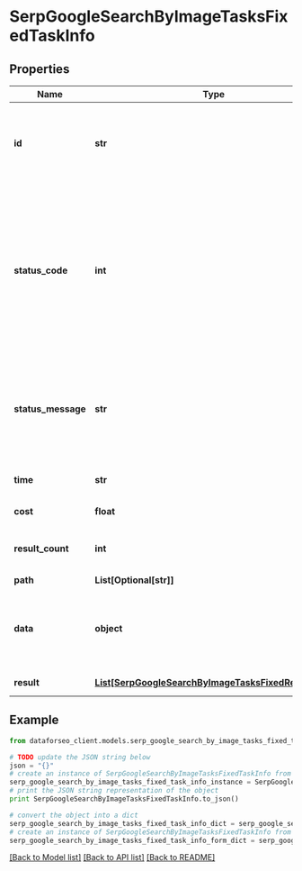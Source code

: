 # SerpGoogleSearchByImageTasksFixedTaskInfo


## Properties

Name | Type | Description | Notes
------------ | ------------- | ------------- | -------------
**id** | **str** | task identifier unique task identifier in our system in the UUID format | [optional] 
**status_code** | **int** | status code of the task generated by DataForSEO, can be within the following range: 10000-60000 you can find the full list of the response codes here | [optional] 
**status_message** | **str** | informational message of the task you can find the full list of general informational messages here | [optional] 
**time** | **str** | execution time, seconds | [optional] 
**cost** | **float** | total tasks cost, USD | [optional] 
**result_count** | **int** | number of elements in the result array | [optional] 
**path** | **List[Optional[str]]** | URL path | [optional] 
**data** | **object** | contains the same parameters that you specified in the POST request | [optional] 
**result** | [**List[SerpGoogleSearchByImageTasksFixedResultInfo]**](SerpGoogleSearchByImageTasksFixedResultInfo.md) | array of results | [optional] 

## Example

```python
from dataforseo_client.models.serp_google_search_by_image_tasks_fixed_task_info import SerpGoogleSearchByImageTasksFixedTaskInfo

# TODO update the JSON string below
json = "{}"
# create an instance of SerpGoogleSearchByImageTasksFixedTaskInfo from a JSON string
serp_google_search_by_image_tasks_fixed_task_info_instance = SerpGoogleSearchByImageTasksFixedTaskInfo.from_json(json)
# print the JSON string representation of the object
print SerpGoogleSearchByImageTasksFixedTaskInfo.to_json()

# convert the object into a dict
serp_google_search_by_image_tasks_fixed_task_info_dict = serp_google_search_by_image_tasks_fixed_task_info_instance.to_dict()
# create an instance of SerpGoogleSearchByImageTasksFixedTaskInfo from a dict
serp_google_search_by_image_tasks_fixed_task_info_form_dict = serp_google_search_by_image_tasks_fixed_task_info.from_dict(serp_google_search_by_image_tasks_fixed_task_info_dict)
```
[[Back to Model list]](../README.md#documentation-for-models) [[Back to API list]](../README.md#documentation-for-api-endpoints) [[Back to README]](../README.md)


